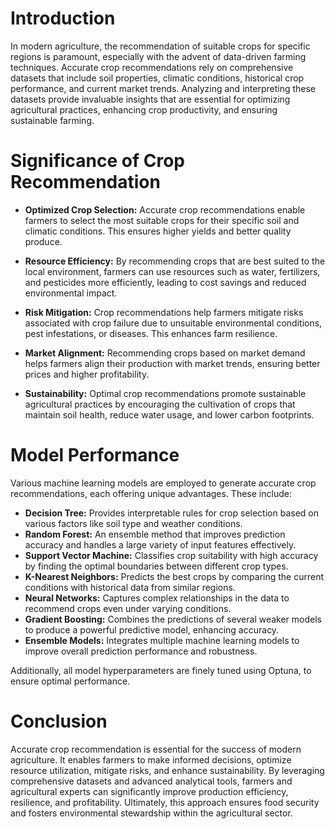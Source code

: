 # Introduction

In modern agriculture, the recommendation of suitable crops for specific regions is paramount, especially with the advent of data-driven farming techniques. Accurate crop recommendations rely on comprehensive datasets that include soil properties, climatic conditions, historical crop performance, and current market trends. Analyzing and interpreting these datasets provide invaluable insights that are essential for optimizing agricultural practices, enhancing crop productivity, and ensuring sustainable farming.

# Significance of Crop Recommendation

- **Optimized Crop Selection:** Accurate crop recommendations enable farmers to select the most suitable crops for their specific soil and climatic conditions. This ensures higher yields and better quality produce.

- **Resource Efficiency:** By recommending crops that are best suited to the local environment, farmers can use resources such as water, fertilizers, and pesticides more efficiently, leading to cost savings and reduced environmental impact.

- **Risk Mitigation:** Crop recommendations help farmers mitigate risks associated with crop failure due to unsuitable environmental conditions, pest infestations, or diseases. This enhances farm resilience.

- **Market Alignment:** Recommending crops based on market demand helps farmers align their production with market trends, ensuring better prices and higher profitability.

- **Sustainability:** Optimal crop recommendations promote sustainable agricultural practices by encouraging the cultivation of crops that maintain soil health, reduce water usage, and lower carbon footprints.

# Model Performance

Various machine learning models are employed to generate accurate crop recommendations, each offering unique advantages. These include:

- **Decision Tree:** Provides interpretable rules for crop selection based on various factors like soil type and weather conditions.
- **Random Forest:** An ensemble method that improves prediction accuracy and handles a large variety of input features effectively.
- **Support Vector Machine:** Classifies crop suitability with high accuracy by finding the optimal boundaries between different crop types.
- **K-Nearest Neighbors:** Predicts the best crops by comparing the current conditions with historical data from similar regions.
- **Neural Networks:** Captures complex relationships in the data to recommend crops even under varying conditions.
- **Gradient Boosting:** Combines the predictions of several weaker models to produce a powerful predictive model, enhancing accuracy.
- **Ensemble Models:** Integrates multiple machine learning models to improve overall prediction performance and robustness.

Additionally, all model hyperparameters are finely tuned using Optuna, to ensure optimal performance.



# Conclusion

Accurate crop recommendation is essential for the success of modern agriculture. It enables farmers to make informed decisions, optimize resource utilization, mitigate risks, and enhance sustainability. By leveraging comprehensive datasets and advanced analytical tools, farmers and agricultural experts can significantly improve production efficiency, resilience, and profitability. Ultimately, this approach ensures food security and fosters environmental stewardship within the agricultural sector.

